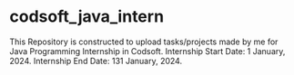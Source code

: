 # codsoft_java_intern
This Repository is constructed to upload tasks/projects made by me for Java Programming Internship in Codsoft. Internship Start Date: 1 January, 2024. Internship End Date: 131 January, 2024.
